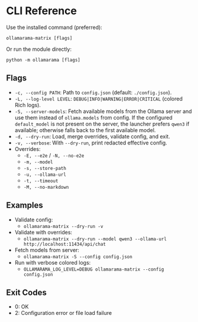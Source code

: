 # CLI Reference

Use the installed command (preferred):

`ollamarama-matrix [flags]`

Or run the module directly:

`python -m ollamarama [flags]`

## Flags

- `-c, --config PATH`: Path to `config.json` (default: `./config.json`).
- `-L, --log-level LEVEL`: `DEBUG|INFO|WARNING|ERROR|CRITICAL` (colored Rich logs).
- `-S, --server-models`: Fetch available models from the Ollama server and use them instead of `ollama.models` from config. If the configured `default_model` is not present on the server, the launcher prefers `qwen3` if available; otherwise falls back to the first available model.
- `-d, --dry-run`: Load, merge overrides, validate config, and exit.
- `-v, --verbose`: With `--dry-run`, print redacted effective config.
- Overrides:
  - `-E, --e2e` / `-N, --no-e2e`
  - `-m, --model`
  - `-s, --store-path`
  - `-u, --ollama-url`
  - `-t, --timeout`
  - `-M, --no-markdown`

## Examples

- Validate config:
  - `ollamarama-matrix --dry-run -v`
- Validate with overrides:
  - `ollamarama-matrix --dry-run --model qwen3 --ollama-url http://localhost:11434/api/chat`
 - Fetch models from server:
   - `ollamarama-matrix -S --config config.json`
 - Run with verbose colored logs:
   - `OLLAMARAMA_LOG_LEVEL=DEBUG ollamarama-matrix --config config.json`

## Exit Codes

- 0: OK
- 2: Configuration error or file load failure
